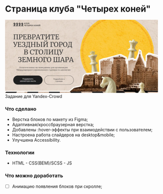 # Страница клуба "Четырех коней"
![alt text](image.png)
Задание для Yandex-Crowd



### Что сделано
- Верстка блоков по макету из Figma;
- Адаптивная/кроссбраузерная верстка;
- Добавлены :hover-эффекты при взаимодействии с пользователем;
- Настроена работа слайдеров на desktop&mobile;
- Улучшена Accessibility.

  
### Технологии
  - HTML  - CSS(BEM)/SCSS - JS

### Что можно доработать
- [ ] Анимацию появления блоков при скролле;